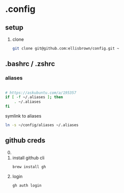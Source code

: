 # .config

## setup
1. clone
    ```bash
    git clone git@github.com:ellisbrown/config.git ~
    ```


## .bashrc / .zshrc

### aliases
```bash

# https://askubuntu.com/a/195357
if [ -f ~/.aliases ]; then
    . ~/.aliases
fi

```

symlink to aliases
```bash
ln -s ~/config/aliases ~/.aliases
```


## github creds

0. 
1. install github cli
    ```bash
    brew install gh
    ```
2. login
    ```bash
    gh auth login
    ```


